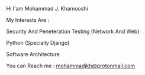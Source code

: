 Hi I'am Mohammad J. Khamooshi

My Interests Are :

  Security And Peneteration Testing (Network And Web)
  
  Python (Specially Django)
  
  Software Architecture
   
 You can Reach me : mohammadjkh@protonmail.com
